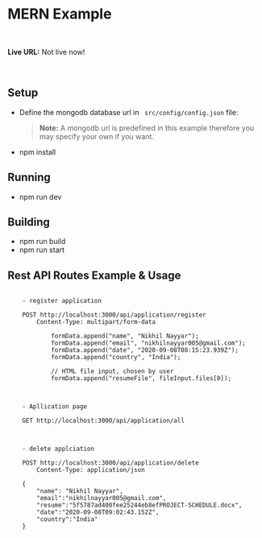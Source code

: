 # MERN Example

<br>

**Live URL:** Not live now!

<br>

## Setup

* Define the mongodb database url in ``` src/config/config.json``` file:
    > **Note:**
    > A mongodb url is predefined in this example therefore you may specify your own if you want.

* npm install

## Running
* npm run dev

## Building
* npm run build
* npm run start

## Rest API Routes Example & Usage

```

	- register application

	POST http://localhost:3000/api/application/register
        Content-Type: multipart/form-data

            formData.append("name", "Nikhil Nayyar");
            formData.append("email", "nikhilnayyar005@gmail.com");
            formData.append("date", "2020-09-08T08:15:23.939Z");
            formData.append("country", "India");
            
            // HTML file input, chosen by user
            formData.append("resumeFile", fileInput.files[0]);



	- Apllication page

	GET http://localhost:3000/api/application/all



	- delete applciation

	POST http://localhost:3000/api/application/delete
        Content-Type: application/json

	{
        "name": "Nikhil Nayyar",
        "email":"nikhilnayyar005@gmail.com",
        "resume":"5f5787ad400fee25244eb8efPROJECT-SCHEDULE.docx",
        "date":"2020-09-08T09:02:43.152Z",
        "country":"India"
	}

```
